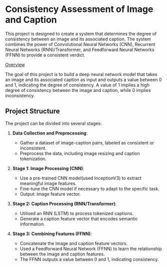 # Consistency Assessment of Image and Caption

This project is designed to create a system that determines the degree of consistency between an image and its associated caption. The system combines the power of Convolutional Neural Networks (CNN), Recurrent Neural Networks (RNN)/Transformer, and Feedforward Neural Networks (FFNN) to provide a consistent verdict.

[Overview](#Overview)

The goal of this project is to build a deep neural network model that takes an image and its associated caption as input and outputs a value between 0 and 1, indicating the degree of consistency. A value of 1 implies a high degree of consistency between the image and caption, while 0 implies inconsistency.

## Project Structure

The project can be divided into several stages:

1. **Data Collection and Preprocessing**:
   - Gather a dataset of image-caption pairs, labeled as consistent or inconsistent.
   - Preprocess the data, including image resizing and caption tokenization.

2. **Stage 1: Image Processing (CNN)**:
   - Use a pre-trained CNN model(used InceptionV3) to extract meaningful image features.
   - Fine-tune the CNN model if necessary to adapt to the specific task.
   - Output: Image feature vector.

3. **Stage 2: Caption Processing (RNN/Transformer)**:
   - Utilised an RNN (LSTM) to process tokenized captions.
   - Generate a caption feature vector that encodes semantic information.
   
4. **Stage 3: Combining Features (FFNN)**:
   - Concatenate the image and caption feature vectors.
   - Used a Feedforward Neural Network (FFNN) to learn the relationship between the image and caption features.
   - The FFNN outputs a value between 0 and 1, indicating consistency.
